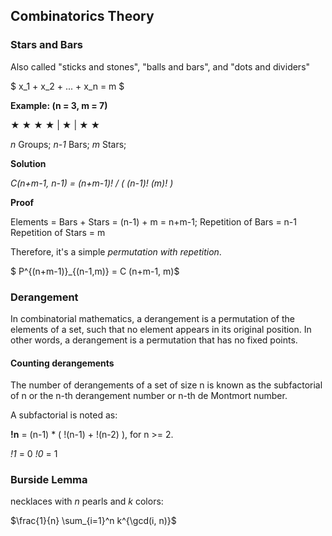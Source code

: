 ## Combinatorics Theory

### Stars and Bars 

Also called "sticks and stones", "balls and bars", and "dots and dividers"

$ x_1 + x_2 + ... + x_n = m $

**Example: (n = 3, m = 7)**

★ ★ ★ ★ | ★ | ★ ★

*n* Groups;
*n-1* Bars;
*m* Stars;

**Solution**

*C(n+m-1, n-1) = (n+m-1)! / ( (n-1)! (m)! )*

**Proof**

Elements = Bars + Stars = (n-1) + m = n+m-1;
Repetition of Bars = n-1
Repetition of Stars = m

Therefore, it's a simple *permutation with repetition*.

$ P^{(n+m-1)}_{(n-1,m)} = C (n+m-1, m)$

### Derangement

In combinatorial mathematics, a derangement is a permutation of the elements of a set, such that no element appears in its original position. In other words, a derangement is a permutation that has no fixed points.

#### Counting derangements 

The number of derangements of a set of size n is known as the subfactorial of n or the n-th derangement number or n-th de Montmort number.

A subfactorial is noted as: 

**!n** = (n-1) * ( !(n-1) + !(n-2) ), for n >= 2.

*!1* = 0
*!0* = 1 

### Burside Lemma

necklaces with *n* pearls and *k* colors:

$\frac{1}{n} \sum_{i=1}^n k^{\gcd(i, n)}$